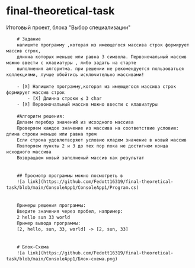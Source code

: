 # final-theoretical-task
Итоговый проект, блока "Выбор специализации"

        # Задание
        напишите программу ,которая из имеющегося массива строк формирует массив строк,
        длинна которых меньше или равна 3 символа. Первоночальный массив можно ввести с клавиатуры , либо задать на старте 
        выполнения алгоритма. при решении не рекомендуется пользоваться коллекциями, лучше обойтись исключительно массивами!

        - [X] Напишите программу,которая из имеющегося массива строк формирует массив строк
            - [X] Длинна строки ≤ 3 char
        - [X] Первоночальный массив можно ввести с клавиатуры

        #Алгоритм решения:
        Делаем перебор значений из исходного массива
        Проверяем каждое значение из массива на соответствие условию: длина строки меньше или равна трем
        Если строка удовлетворяет условию кладем значение в новый массив
        Повторяем пункты 2 и 3 до тех пор пока не достигнем конца исходного массива
        Возвращаем новый заполненый массив как результат


        ## Просмотр программы можно посмотреть в
        ![a link](https://github.com/Fedott16319/final-theoretical-task/blob/main/ConsoleApp1/ConsoleApp1/Program.cs)


        Примеры решения программы:
        Введите значения через пробел, например:
        2 hello sun 33 world
        Пример вывода программы:
        [2, hello, sun, 33, world] -> [2, sun, 33]


        # Блок-Схема 
        ![a link](https://github.com/Fedott16319/final-theoretical-task/blob/main/ConsoleApp1/Блок-схема.png)
        
       
    


